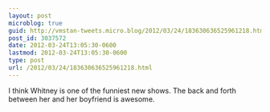 ```yaml
---
layout: post
microblog: true
guid: http://vmstan-tweets.micro.blog/2012/03/24/183630636525961218.html
post_id: 3037572
date: 2012-03-24T13:05:30-0600
lastmod: 2012-03-24T13:05:30-0600
type: post
url: /2012/03/24/183630636525961218.html
---
```

I think Whitney is one of the funniest new shows. The back and forth between her and her boyfriend is awesome.
